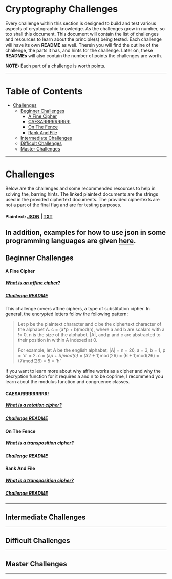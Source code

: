 # Cryptography Challenges
Every challenge within this section is designed to build and test various aspects of cryptographic knowledge. As the challenges grow in number, so too shall this document. This document will contain the list of challenges and resources to learn about the principle(s) being tested. Each challenge will have its own **README** as well. Therein you will find the outline of the challenge, the parts it has, and hints for the challenge. Later on, these **READMEs** will also contain the number of points the challenges are worth.

**NOTE:** Each part of a challenge is worth points.

---
# Table of Contents
- [Challenges](#challenges)
  - [Beginner Challenges](#beginner-challenges)
      - [A Fine Cipher](#a-fine-cipher)
      - [CAESARRRRRRRRR!](#caesarrrrrrrrr)
      - [On The Fence](#on-the-fence)
      - [Rank And File](#rank-and-file)
  - [Intermediate Challenges](#intermediate-challenges)
  - [Difficult Challenges](#difficult-challenges)
  - [Master Challenges](#master-challenges)
---

# Challenges
Below are the challenges and some recommended resources to help in solving the, barring hints. The linked plaintext documents are the strings used in the provided ciphertext documents. The provided ciphertexts are not a part of the final flag and are for testing purposes.

#### Plaintext: [JSON](./plaintext/plaintext.json) | [TXT](./plaintext/plaintext.txt)

In addition, examples for how to use json in some programming languages are given [here](./JSON_import_examples/).
---
## Beginner Challenges

#### A Fine Cipher
##### [What is an affine cipher?](https://en.wikipedia.org/wiki/Affine_cipher)
##### [Challenge README](./A_fine_cipher/README.md)
This challenge covers affine ciphers, a type of substitution cipher. In general, the encrypted letters follow the following pattern:
> Let p be the plaintext character and c be the ciphertext character of the alphabet A.
> c = (a*p + b)mod(n), where a and b are scalars with a != 0, n is the size of the alphabet, |A|, and p and c are abstracted to their position in within A indexed at 0.
>
> For example, let A be the english alphabet, |A| = n = 26, a = 3, b = 1, p = 'c' = 2.
> c = (a*p + b)mod(n) = (3*2 + 1)mod(26) = (6 + 1)mod(26) = (7)mod(26) = 5 = 'h'

If you want to learn more about why affine works as a cipher and why the decryption function for it requires a and n to be coprime, I recommend you learn about the modulus function and congruence classes.

#### CAESARRRRRRRRR!
##### [What is a rotation cipher?](https://en.wikipedia.org/wiki/Caesar_cipher)
##### [Challenge README](./CAESARRRRRRRRRR!/README.md)

#### On The Fence
##### [What is a transposition cipher?](https://en.wikipedia.org/wiki/Transposition_cipher)
##### [Challenge README](./On_the_fence/README.md)

#### Rank And File
##### [What is a transposition cipher?](https://en.wikipedia.org/wiki/Transposition_cipher)
##### [Challenge README](./Rank_and_File/README.md)

---
## Intermediate Challenges

---
## Difficult Challenges

---
## Master Challenges
---